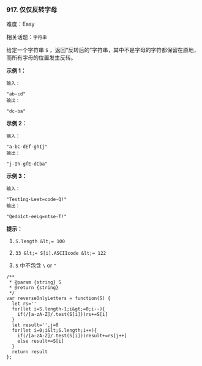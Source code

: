 ### 917. 仅仅反转字母

难度：Easy

相关话题：`字符串`

给定一个字符串 `S` ，返回&ldquo;反转后的&rdquo;字符串，其中不是字母的字符都保留在原地，而所有字母的位置发生反转。













 **示例 1：** 





```
输入：

"ab-cd"
输出：

"dc-ba"

```

 **示例 2：** 





```
输入：

"a-bC-dEf-ghIj"
输出：

"j-Ih-gfE-dCba"

```

 **示例 3：** 





```
输入：

"Test1ng-Leet=code-Q!"
输出：

"Qedo1ct-eeLg=ntse-T!"

```





 **提示：** 





1.  `S.length &lt;= 100` 

2.  `33 &lt;= S[i].ASCIIcode &lt;= 122` 

3.  `S`  中不包含 `\`  or  `"` 






```
/**
 * @param {string} S
 * @return {string}
 */
var reverseOnlyLetters = function(S) {
  let rs=''
  for(let i=S.length-1;i&gt;=0;i--){
    if(/[a-zA-Z]/.test(S[i]))rs+=S[i]
  }
  let result='',j=0
  for(let i=0;i&lt;S.length;i++){
    if(/[a-zA-Z]/.test(S[i]))result+=rs[j++]
    else result+=S[i]
  }
  return result
};



```

